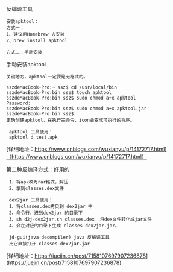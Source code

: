 
反编译工具
```
安装apktool：
方式一：
1、建议用Homebrew 去安装
2、brew install apktool

方式二：手动安装
```

手动安装apktool
```
关键地方，apktool一定要是无格式的。

sszdeMacBook-Pro:~ ssz$ cd /usr/local/bin
sszdeMacBook-Pro:bin ssz$ touch apktool
sszdeMacBook-Pro:bin ssz$ sudo chmod a+x apktool
Password:
sszdeMacBook-Pro:bin ssz$ sudo chmod a+x apktool.jar
sszdeMacBook-Pro:bin ssz$
正确创建apktool，在执行完命令，icon会变成可执行的程序。

 apktool 工具使用：
 apktool d test.apk
```
[详细地址：https://www.cnblogs.com/wuxianyu/p/14172717.html]（https://www.cnblogs.com/wuxianyu/p/14172717.html）

第二种反编译方式：好用的
```
 1、将apk改为rar格式，解压
 2、拿到classes.dex文件

 dex2jar 工具使用：
 1、将classes.dex拷贝到 dex2jar 中
 2、命令行，进到dex2jar 的目录下
 3、sh d2j-dex2jar.sh classes.dex  将dex文件转化成jar文件
 4、会在对应的目录下生成 classes-dex2jar.jar。

 jd-gui(java decompiler) java 反编译工具
 用它直接打开 classes-dex2jar.jar
```
[详细地址：https://juejin.cn/post/7158107697907236878](https://juejin.cn/post/7158107697907236878)
